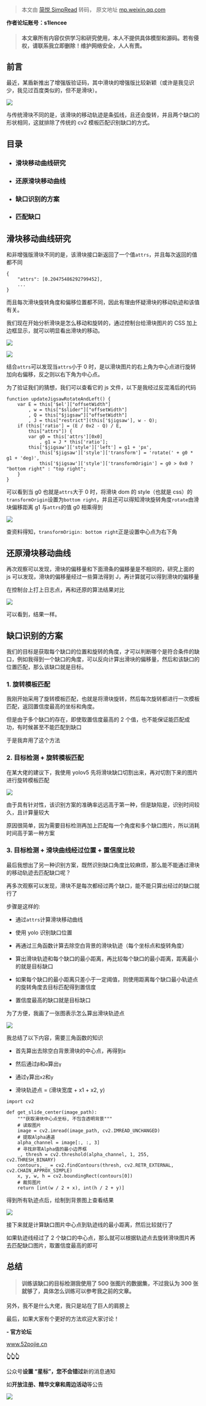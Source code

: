 > 本文由 [简悦 SimpRead](http://ksria.com/simpread/) 转码， 原文地址 [mp.weixin.qq.com](https://mp.weixin.qq.com/s?__biz=MjM5Mjc3MDM2Mw==&mid=2651140373&idx=1&sn=83e93cad7c5a97819f3ba2cf98f4ea03&chksm=bd50a1418a2728571c78c36f8f36dbf500fb45939cfaa1e1c9c5e7b22d8fb8556abe3f5ed890&mpshare=1&scene=1&srcid=0327tAc0Ve7apefPcCdWWDBU&sharer_shareinfo=2226dd15f6a688ea9429a3e89c42c719&sharer_shareinfo_first=94d805412f9e6665e3cf983fb70113da#rd)

**作者****论****坛账号：s1lencee**

> #### 本文章所有内容仅供学习和研究使用，本人不提供具体模型和源码。若有侵权，请联系我立即删除！维护网络安全，人人有责。

前言
--

最近，某盾新推出了增强版验证码，其中滑块的增强版比较新颖（或许是我见识少，我见过百度类似的，但不是滑块）。

![](https://mmbiz.qpic.cn/sz_mmbiz_gif/LFPriaSjBUZL7D5zk4CeNMFf51zC4feBCCShWNAJAMI65vsibdLCqccsHAxF4Hlkcz2rlQdX2ic1pGP3Yaon4OEGw/640?wx_fmt=gif&from=appmsg)

与传统滑块不同的是，该滑块的移动轨迹是条弧线，且还会旋转，并且两个缺口的形状相同，这就排除了传统的 cv2 模板匹配识别缺口的方式。

目录
--

*   ### 滑块移动曲线研究
    
*   ### 还原滑块移动曲线
    
*   ### 缺口识别的方案
    
*   ### 匹配缺口
    

滑块移动曲线研究
--------

和非增强版滑块不同的是，该滑块接口新返回了一个值`attrs`，并且每次返回的值都不同

```
{
    "attrs": [0.20475486292799452],
    ...
}

```

而且每次滑块旋转角度和偏移位置都不同，因此有理由怀疑滑块的移动轨迹和该值有关。

我们现在开始分析滑块是怎么移动和旋转的，通过控制台给滑块图片的 CSS 加上边框显示，就可以明显看出滑块的移动。

![](https://mmbiz.qpic.cn/sz_mmbiz_gif/LFPriaSjBUZL7D5zk4CeNMFf51zC4feBCYrA4vhLSicsEhQuEPBFcjial3eU8GMkJp96vNxrzwRwwY1aALNc22zeA/640?wx_fmt=gif&from=appmsg)

![](https://mmbiz.qpic.cn/sz_mmbiz_gif/LFPriaSjBUZL7D5zk4CeNMFf51zC4feBCX1SOyAA3DIbafic8mI9VFhZVAOuxxeByHicggp3XUaY5xGHffmLWDmXw/640?wx_fmt=gif&from=appmsg)

结合`attrs`可以发现当`attrs`小于 0 时，是以滑块图片的右上角为中心点进行旋转加向右偏移，反之则以右下角为中心点。

为了验证我们的猜想，我们可以查看它的 js 文件，以下是我经过反混淆后的代码

```
function updateJigsawRotateAndLeft() {
    var E = this['$el']["offsetWidth"]
        , w = this["$slider"]["offsetWidth"]
        , Q = this["$jigsaw"]["offsetWidth"]
        , J = this["restrict"](this['$jigsaw'], w - Q);
    if (this['ratio'] = (E / 0x2 - Q) / E,
        this["attrs"]) {
        var g0 = this['attrs'][0x0]
            , g1 = J * this['ratio'];
        this['$jigsaw']['style']['left'] = g1 + 'px',
            this['$jigsaw']['style']['transform'] = 'rotate(' + g0 * g1 + 'deg)',
            this['$jigsaw']['style']['transformOrigin'] = g0 > 0x0 ? "bottom right" : "top right";
    }
}

```

可以看到当 g0 也就是`attrs`大于 0 时，将滑块 dom 的 style（也就是 css）的`transformOrigin`设置为`bottom right`，并且还可以得知滑块旋转角度`rotate`由滑块偏移距离 g1 与`attrs`的值 g0 相乘得到

![](https://mmbiz.qpic.cn/sz_mmbiz_png/LFPriaSjBUZL7D5zk4CeNMFf51zC4feBCCSB8OAWldr0Fsc7PDIAxJmuyypicGR8q3Q6yOd36AbfVzyaFQdNHwQA/640?wx_fmt=png&from=appmsg)

查资料得知，`transformOrigin: bottom right`正是设置中心点为右下角

还原滑块移动曲线
--------

再次观察可以发现，滑块的偏移量和下面滑条的偏移量是不相同的，研究上面的 js 可以发现，滑块的偏移量经过一些算法得到 J，再计算就可以得到滑块的偏移量

在控制台上打上日志点，再和还原的算法结果对比

![](https://mmbiz.qpic.cn/sz_mmbiz_png/LFPriaSjBUZL7D5zk4CeNMFf51zC4feBCEqYjnbcDs8ZY5Q34vqqMncibJmQGSyiaibV6hwwf2pNoBwXcxbXstibElA/640?wx_fmt=png&from=appmsg)

可以看到，结果一样。

缺口识别的方案
-------

我们的目标是获取每个缺口的位置和旋转的角度，才可以判断哪个是符合条件的缺口，例如我得到一个缺口的角度，可以反向计算出滑块的偏移量，然后和该缺口的位置匹配，那么该缺口就是目标。

### 1. 旋转模板匹配

我刚开始采用了旋转模板匹配，也就是将滑块旋转，然后每次旋转都进行一次模板匹配，返回置信度最高的坐标和角度。

但是由于多个缺口的存在，即使取置信度最高的 2 个值，也不能保证能匹配成功，有时候甚至不能匹配到缺口

于是我弃用了这个方法

### 2. 目标检测 + 旋转模板匹配

在某大佬的建议下，我使用 yolov5 先将滑块缺口切割出来，再对切割下来的图片进行旋转模板匹配

![](https://mmbiz.qpic.cn/sz_mmbiz_png/LFPriaSjBUZL7D5zk4CeNMFf51zC4feBCPibfJZev0r3cfHR8EloQiaicGicwhVRQa8s1Dc1PCwOQsceUbUUnVAWJjA/640?wx_fmt=png&from=appmsg)

由于具有针对性，该识别方案的准确率远远高于第一种，但是缺陷是，识别时间较久，且计算量较大

原因很简单，因为需要目标检测再加上匹配每一个角度和多个缺口图片，所以消耗时间高于第一种方案

### 3. 目标检测 + 滑块曲线经过位置 + 置信度比较

最后我想出了另一种识别方案，既然识别缺口角度比较麻烦，那么能不能通过滑块的移动轨迹去匹配缺口呢？

再多次观察可以发现，滑块不是每次都经过两个缺口，能不能只算出经过的缺口就行了

步骤是这样的:

*   通过`attrs`计算滑块移动曲线
    
*   使用 yolo 识别缺口位置
    
*   再通过三角函数计算去除空白背景的滑块轨迹（每个坐标点和旋转角度）
    
*   算出滑块轨迹和每个缺口的最小距离，再比较每个缺口的最小距离，距离最小的就是目标缺口
    
*   如果每个缺口的最小距离只差小于一定阈值，则使用距离每个缺口最小轨迹点的旋转角度去目标匹配得到置信度
    
*   置信度最高的缺口就是目标缺口
    

为了方便，我画了一张图表示怎么算出滑块轨迹点

![](https://mmbiz.qpic.cn/sz_mmbiz_png/LFPriaSjBUZL7D5zk4CeNMFf51zC4feBCyKKNiautLUlsdGkWfLXJByW56Z4LDQSKMviapfdsUibsBUTYyPXiaUgzZg/640?wx_fmt=png&from=appmsg)

我总结了以下内容，需要三角函数的知识

*   首先算出去除空白背景滑块的中心点，再得到`α`
    
*   然后通过`β`和`α`算出`γ`
    
*   通过`γ`算出`x2`和`y`
    
*   滑块轨迹点 = (滑块宽度 + x1 + x2, y)
    

```
import cv2

def get_slide_center(image_path):
    """获取滑块中心点坐标, 不包含透明背景"""
    # 读取图片
    image = cv2.imread(image_path, cv2.IMREAD_UNCHANGED)
    # 提取Alpha通道
    alpha_channel = image[:, :, 3]
    # 寻找非零Alpha值的最小边界框
    _, thresh = cv2.threshold(alpha_channel, 1, 255, cv2.THRESH_BINARY)
    contours, _ = cv2.findContours(thresh, cv2.RETR_EXTERNAL, cv2.CHAIN_APPROX_SIMPLE)
    x, y, w, h = cv2.boundingRect(contours[0])
    # 裁剪图片
    return [int(w / 2 + x), int(h / 2 + y)]

```

得到所有轨迹点后，绘制到背景图上查看结果

![](https://mmbiz.qpic.cn/sz_mmbiz_png/LFPriaSjBUZL7D5zk4CeNMFf51zC4feBCsUh9daTCVE8EfItGdHa1c1pPfImWAkZtLmbVZEY7ldIsaRMLibRBWZQ/640?wx_fmt=png&from=appmsg)

接下来就是计算缺口图片中心点到轨迹线的最小距离，然后比较就行了

如果轨迹线经过了 2 个缺口的中心点，那么就可以根据轨迹点去旋转滑块图片再去匹配缺口图片，取置信度最高的即可

总结
--

> #### 训练该缺口的目标检测我使用了 500 张图片的数据集，不过我认为 300 张就够了，具体怎么训练可以参考我之前的文章。

另外，我不是什么大佬，我只是站在了巨人的肩膀上

最后，如果大家有个更好的方法欢迎大家讨论！

****- 官方论坛****  

www.52pojie.cn

**👆👆👆**

公众号**设置 “星标”，**您**不会错过**新的消息通知

如**开放注册、精华文章和周边活动**等公告

![](https://mmbiz.qpic.cn/sz_mmbiz_jpg/LFPriaSjBUZK0l7v6mmrudZKXzpdM1WcomgJQnibvLzBUFRSurSkmIfl0ZrDNvSy3MszKNY3XOkcuUbWp31HMjLQ/640?wx_fmt=other&wxfrom=5&wx_lazy=1&wx_co=1&tp=webp)
